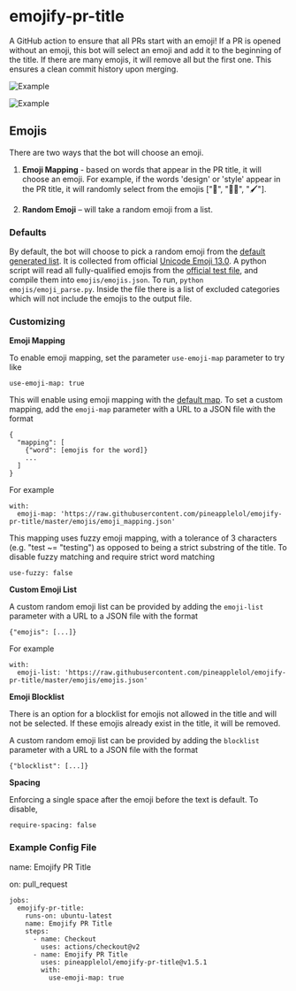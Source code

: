 # emojify-pr-title

A GitHub action to ensure that all PRs start with an emoji! If a PR is opened without an emoji, this bot will select an emoji and add it to the beginning of the title. If there are many emojis, it will remove all but the first one. This ensures a clean commit history upon merging.

![Example](https://user-images.githubusercontent.com/7104017/135731782-b0e6b596-8015-4ed1-a004-8e09d48cd866.png)

![Example](https://user-images.githubusercontent.com/7104017/135731783-784fbdb1-aa28-436c-a893-896703d52c88.png)

## Emojis

There are two ways that the bot will choose an emoji.

1. **Emoji Mapping** - based on words that appear in the PR title, it will choose an emoji. For example, if the words 'design' or 'style' appear in the PR title, it will randomly select from the emojis ["🎨", "🧑‍🎨", "🖌️"].

2. **Random Emoji** – will take a random emoji from a list.

### Defaults

By default, the bot will choose to pick a random emoji from the [default generated list](https://raw.githubusercontent.com/pineapplelol/emojify-pr-title/master/emojis/emojis.json). It is collected from official [Unicode Emoji 13.0](http://www.unicode.org/emoji/charts-13.0/). A python script will read all fully-qualified emojis from the [official test file](https://unicode.org/Public/emoji/13.0/), and compile them into `emojis/emojis.json`. To run, `python emojis/emoji_parse.py`. Inside the file there is a list of excluded categories which will not include the emojis to the output file.

### Customizing

**Emoji Mapping**

To enable emoji mapping, set the parameter `use-emoji-map` parameter to try like

```
use-emoji-map: true
```

This will enable using emoji mapping with the [default map](https://raw.githubusercontent.com/pineapplelol/emojify-pr-title/master/emojis/emoji_mapping.json). To set a custom mapping, add the `emoji-map` parameter with a URL to a JSON file with the format

```
{
  "mapping": [
    {"word": [emojis for the word]}
    ...
  ]
}
```

For example

```
with:
  emoji-map: 'https://raw.githubusercontent.com/pineapplelol/emojify-pr-title/master/emojis/emoji_mapping.json'
```

This mapping uses fuzzy emoji mapping, with a tolerance of 3 characters (e.g. "test ~= "testing") as opposed to being a strict substring of the title. To disable fuzzy matching and require strict word matching

```
use-fuzzy: false
```

**Custom Emoji List**

A custom random emoji list can be provided by adding the `emoji-list` parameter with a URL to a JSON file with the format

```
{"emojis": [...]}
```

For example

```
with:
  emoji-list: 'https://raw.githubusercontent.com/pineapplelol/emojify-pr-title/master/emojis/emojis.json'
```

**Emoji Blocklist**

There is an option for a blocklist for emojis not allowed in the title and will not be selected. If these emojis already exist in the title, it will be removed.

A custom random emoji list can be provided by adding the `blocklist` parameter with a URL to a JSON file with the format

```
{"blocklist": [...]}
```

**Spacing**

Enforcing a single space after the emoji before the text is default. To disable,

```
require-spacing: false
```

### Example Config File

name: Emojify PR Title

on: pull_request

```
jobs:
  emojify-pr-title:
    runs-on: ubuntu-latest
    name: Emojify PR Title
    steps:
      - name: Checkout
        uses: actions/checkout@v2
      - name: Emojify PR Title
        uses: pineapplelol/emojify-pr-title@v1.5.1
        with:
          use-emoji-map: true
```
